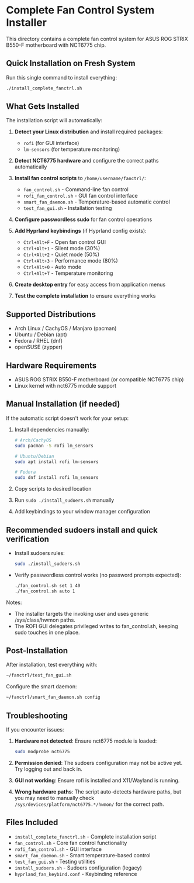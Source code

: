 # Complete Fan Control System Installer

This directory contains a complete fan control system for ASUS ROG STRIX B550-F motherboard with NCT6775 chip.

## Quick Installation on Fresh System

Run this single command to install everything:

```bash
./install_complete_fanctrl.sh
```

## What Gets Installed

The installation script will automatically:

1. **Detect your Linux distribution** and install required packages:
   - `rofi` (for GUI interface)
   - `lm-sensors` (for temperature monitoring)

2. **Detect NCT6775 hardware** and configure the correct paths automatically

3. **Install fan control scripts** to `/home/username/fanctrl/`:
   - `fan_control.sh` - Command-line fan control
   - `rofi_fan_control.sh` - GUI fan control interface
   - `smart_fan_daemon.sh` - Temperature-based automatic control
   - `test_fan_gui.sh` - Installation testing

4. **Configure passwordless sudo** for fan control operations

5. **Add Hyprland keybindings** (if Hyprland config exists):
   - `Ctrl+Alt+F` - Open fan control GUI
   - `Ctrl+Alt+1` - Silent mode (30%)
   - `Ctrl+Alt+2` - Quiet mode (50%)
   - `Ctrl+Alt+3` - Performance mode (80%)
   - `Ctrl+Alt+0` - Auto mode
   - `Ctrl+Alt+T` - Temperature monitoring

6. **Create desktop entry** for easy access from application menus

7. **Test the complete installation** to ensure everything works

## Supported Distributions

- Arch Linux / CachyOS / Manjaro (pacman)
- Ubuntu / Debian (apt)
- Fedora / RHEL (dnf)
- openSUSE (zypper)

## Hardware Requirements

- ASUS ROG STRIX B550-F motherboard (or compatible NCT6775 chip)
- Linux kernel with nct6775 module support

## Manual Installation (if needed)

If the automatic script doesn't work for your setup:

1. Install dependencies manually:
   ```bash
   # Arch/CachyOS
   sudo pacman -S rofi lm_sensors
   
   # Ubuntu/Debian
   sudo apt install rofi lm-sensors
   
   # Fedora
   sudo dnf install rofi lm_sensors
   ```

2. Copy scripts to desired location
3. Run `sudo ./install_sudoers.sh` manually
4. Add keybindings to your window manager configuration

## Recommended sudoers install and quick verification

- Install sudoers rules:
  ```bash
  sudo ./install_sudoers.sh
  ```

- Verify passwordless control works (no password prompts expected):
  ```bash
  ./fan_control.sh set 1 40
  ./fan_control.sh auto 1
  ```

Notes:
- The installer targets the invoking user and uses generic /sys/class/hwmon paths.
- The ROFI GUI delegates privileged writes to fan_control.sh, keeping sudo touches in one place.

## Post-Installation

After installation, test everything with:
```bash
~/fanctrl/test_fan_gui.sh
```

Configure the smart daemon:
```bash
~/fanctrl/smart_fan_daemon.sh config
```

## Troubleshooting

If you encounter issues:

1. **Hardware not detected**: Ensure nct6775 module is loaded:
   ```bash
   sudo modprobe nct6775
   ```

2. **Permission denied**: The sudoers configuration may not be active yet. Try logging out and back in.

3. **GUI not working**: Ensure rofi is installed and X11/Wayland is running.

4. **Wrong hardware paths**: The script auto-detects hardware paths, but you may need to manually check `/sys/devices/platform/nct6775.*/hwmon/` for the correct path.

## Files Included

- `install_complete_fanctrl.sh` - Complete installation script
- `fan_control.sh` - Core fan control functionality
- `rofi_fan_control.sh` - GUI interface
- `smart_fan_daemon.sh` - Smart temperature-based control
- `test_fan_gui.sh` - Testing utilities
- `install_sudoers.sh` - Sudoers configuration (legacy)
- `hyprland_fan_keybind.conf` - Keybinding reference
